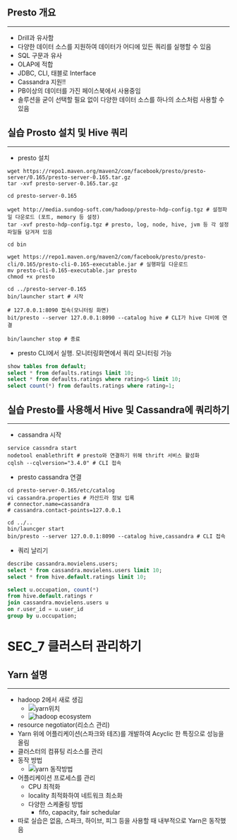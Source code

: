 ## Presto 개요

---

- Drill과 유사함
- 다양한 데이터 소스를 지원하여 데이터가 어디에 있든 쿼리를 실행할 수 있음
- SQL 구문과 유사
- OLAP에 적합
- JDBC, CLI, 태블로 Interface
- Cassandra 지원!!
- PB이상의 데이터를 가진 페이스북에서 사용중임
- 솔루션을 굳이 선택할 필요 없이 다양한 데이터 소스를 하나의 소스처럼 사용할 수 있음

## 실습 Prosto 설치 및 Hive 쿼리

---

- presto 설치

```shell
wget https://repo1.maven.org/maven2/com/facebook/presto/presto-server/0.165/presto-server-0.165.tar.gz
tar -xvf presto-server-0.165.tar.gz

cd presto-server-0.165

wget http://media.sundog-soft.com/hadoop/presto-hdp-config.tgz # 설정파일 다운로드 (포트, memory 등 설정)
tar -xvf presto-hdp-config.tgz # presto, log, node, hive, jvm 등 각 설정파일들 담겨져 있음

cd bin

wget https://repo1.maven.org/maven2/com/facebook/presto/presto-cli/0.165/presto-cli-0.165-executable.jar # 실행파일 다운로드
mv presto-cli-0.165-executable.jar presto
chmod +x presto

cd ../presto-server-0.165
bin/launcher start # 시작

# 127.0.0.1:8090 접속(모니터링 화면)
bit/presto --server 127.0.0.1:8090 --catalog hive # CLI가 hive 디비에 연결

bin/launcher stop # 종료
```

- presto CLI에서 실행. 모니터링화면에서 쿼리 모니터링 가능

```sql
show tables from default;
select * from defaults.ratings limit 10;
select * from defaults.ratings where rating=5 limit 10;
select count(*) from defaults.ratings where rating=1;
```

## 실습 Presto를 사용해서 Hive 및 Cassandra에 쿼리하기

---

- cassandra 시작

```shell
service cassndra start
nodetool enablethrift # presto와 연결하기 위해 thrift 서비스 활성화
cqlsh --cqlversion="3.4.0" # CLI 접속
```

- presto cassandra 연결

```shell
cd presto-server-0.165/etc/catalog
vi cassandra.properties # 카산드라 정보 입룍
# connector.name=cassandra
# cassandra.contact-points=127.0.0.1

cd ../..
bin/launcger start
bin/presto --server 127.0.0.1:8090 --catalog hive,cassandra # CLI 접속
```

- 쿼리 날리기

```sql
describe cassandra.movielens.users;
select * from cassandra.movielens.users limit 10;
select * from hive.default.ratings limit 10;

select u.occupation, count(*)
from hive.default.ratings r
join cassandra.movielens.users u
on r.user_id = u.user_id
group by u.occupation;
```






# SEC_7 클러스터 관리하기

## Yarn 설명

---

- hadoop 2에서 새로 생김
  - ![yarn위치](https://blog.kakaocdn.net/dn/dY5446/btqVuhsIGCO/rJHnz0lXFIPYfDftv8Umc1/img.png)
  - ![hadoop ecosystem](https://user-images.githubusercontent.com/60086878/111483142-de938580-8777-11eb-92c6-7527eeb4fdeb.png)
- resource negotiator(리소스 관리)
- Yarn 위에 어플리케이션(스파크와 테즈)를 개발하여 Acyclic 한 특징으로 성능을 올림
- 클러스터의 컴퓨팅 리소스를 관리
- 동작 방법
  - ![yarn 동작방법](https://nnkumar13home.files.wordpress.com/2018/11/fig04.png?w=616)
- 어플리케이션 프로세스를 관리
  - CPU 최적화
  - locality 최적화하여 네트워크 최소화
  - 다양한 스케줄링 방법
    - fifo, capacity, fair schedular
- 따로 실습은 없음, 스파크, 하이브, 피그 등을 사용할 때 내부적으로 Yarn은 동작했음